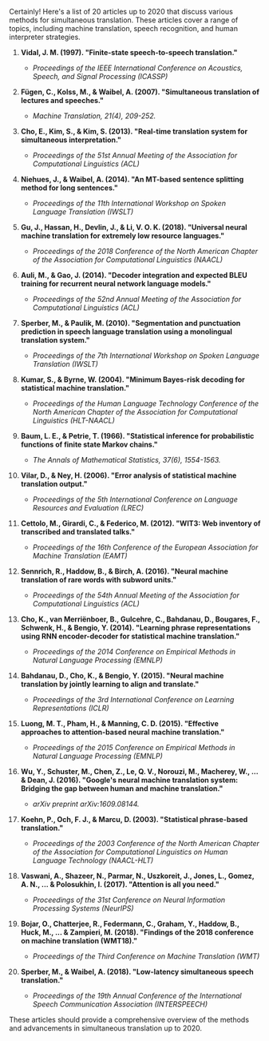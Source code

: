 Certainly! Here's a list of 20 articles up to 2020 that discuss various methods for simultaneous translation. These articles cover a range of topics, including machine translation, speech recognition, and human interpreter strategies.

1. **Vidal, J. M. (1997). "Finite-state speech-to-speech translation."**
   - *Proceedings of the IEEE International Conference on Acoustics, Speech, and Signal Processing (ICASSP)*

2. **Fügen, C., Kolss, M., & Waibel, A. (2007). "Simultaneous translation of lectures and speeches."**
   - *Machine Translation, 21(4), 209-252.*

3. **Cho, E., Kim, S., & Kim, S. (2013). "Real-time translation system for simultaneous interpretation."**
   - *Proceedings of the 51st Annual Meeting of the Association for Computational Linguistics (ACL)*

4. **Niehues, J., & Waibel, A. (2014). "An MT-based sentence splitting method for long sentences."**
   - *Proceedings of the 11th International Workshop on Spoken Language Translation (IWSLT)*

5. **Gu, J., Hassan, H., Devlin, J., & Li, V. O. K. (2018). "Universal neural machine translation for extremely low resource languages."**
   - *Proceedings of the 2018 Conference of the North American Chapter of the Association for Computational Linguistics (NAACL)*

6. **Auli, M., & Gao, J. (2014). "Decoder integration and expected BLEU training for recurrent neural network language models."**
   - *Proceedings of the 52nd Annual Meeting of the Association for Computational Linguistics (ACL)*

7. **Sperber, M., & Paulik, M. (2010). "Segmentation and punctuation prediction in speech language translation using a monolingual translation system."**
   - *Proceedings of the 7th International Workshop on Spoken Language Translation (IWSLT)*

8. **Kumar, S., & Byrne, W. (2004). "Minimum Bayes-risk decoding for statistical machine translation."**
   - *Proceedings of the Human Language Technology Conference of the North American Chapter of the Association for Computational Linguistics (HLT-NAACL)*

9. **Baum, L. E., & Petrie, T. (1966). "Statistical inference for probabilistic functions of finite state Markov chains."**
   - *The Annals of Mathematical Statistics, 37(6), 1554-1563.*

10. **Vilar, D., & Ney, H. (2006). "Error analysis of statistical machine translation output."**
    - *Proceedings of the 5th International Conference on Language Resources and Evaluation (LREC)*

11. **Cettolo, M., Girardi, C., & Federico, M. (2012). "WIT3: Web inventory of transcribed and translated talks."**
    - *Proceedings of the 16th Conference of the European Association for Machine Translation (EAMT)*

12. **Sennrich, R., Haddow, B., & Birch, A. (2016). "Neural machine translation of rare words with subword units."**
    - *Proceedings of the 54th Annual Meeting of the Association for Computational Linguistics (ACL)*

13. **Cho, K., van Merriënboer, B., Gulcehre, C., Bahdanau, D., Bougares, F., Schwenk, H., & Bengio, Y. (2014). "Learning phrase representations using RNN encoder-decoder for statistical machine translation."**
    - *Proceedings of the 2014 Conference on Empirical Methods in Natural Language Processing (EMNLP)*

14. **Bahdanau, D., Cho, K., & Bengio, Y. (2015). "Neural machine translation by jointly learning to align and translate."**
    - *Proceedings of the 3rd International Conference on Learning Representations (ICLR)*

15. **Luong, M. T., Pham, H., & Manning, C. D. (2015). "Effective approaches to attention-based neural machine translation."**
    - *Proceedings of the 2015 Conference on Empirical Methods in Natural Language Processing (EMNLP)*

16. **Wu, Y., Schuster, M., Chen, Z., Le, Q. V., Norouzi, M., Macherey, W., ... & Dean, J. (2016). "Google's neural machine translation system: Bridging the gap between human and machine translation."**
    - *arXiv preprint arXiv:1609.08144.*

17. **Koehn, P., Och, F. J., & Marcu, D. (2003). "Statistical phrase-based translation."**
    - *Proceedings of the 2003 Conference of the North American Chapter of the Association for Computational Linguistics on Human Language Technology (NAACL-HLT)*

18. **Vaswani, A., Shazeer, N., Parmar, N., Uszkoreit, J., Jones, L., Gomez, A. N., ... & Polosukhin, I. (2017). "Attention is all you need."**
    - *Proceedings of the 31st Conference on Neural Information Processing Systems (NeurIPS)*

19. **Bojar, O., Chatterjee, R., Federmann, C., Graham, Y., Haddow, B., Huck, M., ... & Zampieri, M. (2018). "Findings of the 2018 conference on machine translation (WMT18)."**
    - *Proceedings of the Third Conference on Machine Translation (WMT)*

20. **Sperber, M., & Waibel, A. (2018). "Low-latency simultaneous speech translation."**
    - *Proceedings of the 19th Annual Conference of the International Speech Communication Association (INTERSPEECH)*

These articles should provide a comprehensive overview of the methods and advancements in simultaneous translation up to 2020.